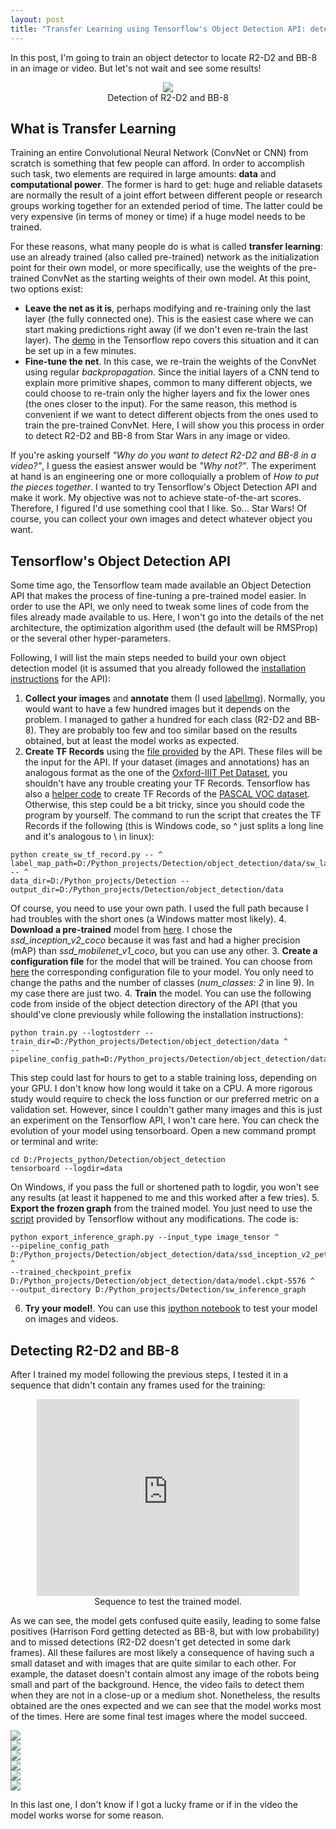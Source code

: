 ```yaml
---
layout: post
title: "Transfer Learning using Tensorflow's Object Detection API: detecting R2-D2 and BB-8"
---
```


In this post, I'm going to train an object detector to locate R2-D2 and BB-8 in an image or video. But let's not wait and see some results!

<div class="imgcap" style="text-align:center;">
<img src="/images/tensorflow-object-detection-star-wars/result_1.gif">
<div class="thecap" style="text-align:center;">Detection of R2-D2 and BB-8</div>
</div>

## What is Transfer Learning

Training an entire Convolutional Neural Network (ConvNet or CNN) from scratch is something that few people can afford. In order to accomplish such task, two elements are required in large amounts: **data** and **computational power**. The former is hard to get: huge and reliable datasets are normally the result of a joint effort between different people or research groups working together for an extended period of time. The latter could be very expensive (in terms of money or time) if a huge model needs to be trained.

For these reasons, what many people do is what is called **transfer learning**: use an already trained (also called pre-trained) network as the initialization point for their own model, or more specifically, use the weights of the pre-trained ConvNet as the starting weights of their own model. At this point, two options exist:
- **Leave the net as it is**, perhaps modifying and re-training only the last layer (the fully connected one). This is the easiest case where we can start making predictions right away (if we don't even re-train the last layer). The [demo](https://github.com/tensorflow/models/blob/master/research/object_detection/object_detection_tutorial.ipynb) in the Tensorflow repo covers this situation and it can be set up in a few minutes.
- **Fine-tune the net**. In this case, we re-train the weights of the ConvNet using regular *backpropagation*. Since the initial layers of a CNN tend to explain more primitive shapes, common to many different objects, we could choose to re-train only the higher layers and fix the lower ones (the ones closer to the input). For the same reason, this method is convenient if we want to detect different objects from the ones used to train the pre-trained ConvNet. Here, I will show you this process in order to detect R2-D2 and BB-8 from Star Wars in any image or video.

If you're asking yourself *"Why do you want to detect R2-D2 and BB-8 in a video?"*, I guess the easiest answer would be *"Why not?"*. The experiment at hand is an engineering one or more colloquially a problem of *How to put the pieces together*. I wanted to try Tensorflow's Object Detection API and make it work. My objective was not to achieve state-of-the-art scores. Therefore, I figured I'd use something cool that I like. So... Star Wars! Of course, you can collect your own images and detect whatever object you want.

## Tensorflow's Object Detection API 

Some time ago, the Tensorflow team made available an Object Detection API that makes the process of fine-tuning a pre-trained model easier. In order to use the API, we only need to tweak some lines of code from the files already made available to us. Here, I won't go into the details of the net architecture, the optimization algorithm used (the default will be RMSProp) or the several other hyper-parameters.

Following, I will list the main steps needed to build your own object detection model (it is assumed that you already followed the [installation instructions](https://github.com/tensorflow/models/blob/master/research/object_detection/g3doc/installation.md) for the API):

1. **Collect your images** and **annotate** them (I used [labelImg](https://github.com/tzutalin/labelImg)). Normally, you would want to have a few hundred images but it depends on the problem. I managed to gather a hundred for each class (R2-D2 and BB-8). They are probably too few and too similar based on the results obtained, but at least the model works as expected.
2. **Create TF Records** using the [file provided](https://github.com/averdones/star_wars_object_detection/blob/master/create_sw_tf_record.py) by the API. These files will be the input for the API. If your dataset (images and annotations) has an analogous format as the one of the [Oxford-IIIT Pet Dataset](http://www.robots.ox.ac.uk/~vgg/data/pets/), you shouldn't have any trouble creating your TF Records. Tensorflow has also a [helper code](https://github.com/tensorflow/models/blob/master/research/object_detection/create_pascal_tf_record.py) to create TF Records of the [PASCAL VOC dataset](http://host.robots.ox.ac.uk/pascal/VOC/). Otherwise, this step could be a bit tricky, since you should code the program by yourself. The command to run the script that creates the TF Records if the following (this is Windows code, so ^ just splits a long line and it's analogous to \ in linux):
```
python create_sw_tf_record.py -- ^
label_map_path=D:/Python_projects/Detection/object_detection/data/sw_label_map.pbtxt -- ^
data_dir=D:/Python_projects/Detection --output_dir=D:/Python_projects/Detection/object_detection/data
```
Of course, you need to use your own path. I used the full path because I had troubles with the short ones (a Windows matter most likely).
4. **Download a pre-trained** model from [here](https://github.com/tensorflow/models/blob/master/research/object_detection/g3doc/detection_model_zoo.md). I chose the *ssd_inception_v2_coco* because it was fast and had a higher precision (mAP) than *ssd_mobilenet_v1_coco*, but you can use any other.
3. **Create a configuration file** for the model that will be trained. You can choose from [here](https://github.com/tensorflow/models/tree/master/research/object_detection/samples/configs) the corresponding configuration file to your model. You only need to change the paths and the number of classes (*num_classes: 2* in line 9). In my case there are just two.
4. **Train** the model. You can use the following code from inside of the object detection directory of the API (that you should've clone previously while following the installation instructions):
```
python train.py --logtostderr --train_dir=D:/Python_projects/Detection/object_detection/data ^
--pipeline_config_path=D:/Python_projects/Detection/object_detection/data/ssd_inception_v2_pets.config
```
This step could last for hours to get to a stable training loss, depending on your GPU. I don't know how long would it take on a CPU. A more rigorous study would require to check the loss function or our preferred metric on a validation set. However, since I couldn't gather many images and this is just an experiment on the Tensorflow API, I won't care here. You can check the evolution of your model using tensorboard. Open a new command prompt or terminal and write:
```
cd D:/Projects_python/Detection/object_detection
tensorboard --logdir=data
```
On Windows, if you pass the full or shortened path to logdir, you won't see any results (at least it happened to me and this worked after a few tries). 
5. **Export the frozen graph** from the trained model. You just need to use the [script](https://github.com/averdones/star_wars_object_detection/blob/master/export_inference_graph.py) provided by Tensorflow without any modifications. The code is:
```
python export_inference_graph.py --input_type image_tensor ^
--pipeline_config_path D:/Python_projects/Detection/object_detection/data/ssd_inception_v2_pets.config ^
--trained_checkpoint_prefix D:/Python_projects/Detection/object_detection/data/model.ckpt-5576 ^
--output_directory D:/Python_projects/Detection/sw_inference_graph
```
6. **Try your model!**. You can use this [ipython notebook](https://github.com/averdones/star_wars_object_detection/blob/master/object_detection_sw.ipynb) to test your model on images and videos.

## Detecting R2-D2 and BB-8

After I trained my model following the previous steps, I tested it in a sequence that didn't contain any frames used for the training:

<div style="text-align:center;">
<iframe width="420" height="315" src="https://www.youtube.com/watch?v=tIYGObVra6E&feature=youtu.be" frameborder="0" allowfullscreen></iframe>
<br>
Sequence to test the trained model.
</div>

As we can see, the model gets confused quite easily, leading to some false positives (Harrison Ford getting detected as BB-8, but with low probability) and to missed detections (R2-D2 doesn't get detected in some dark frames). All these failures are most likely a consequence of having such a small dataset and with images that are quite similar to each other. For example, the dataset doesn't contain almost any image of the robots being small and part of the background. Hence, the video fails to detect them when they are not in a close-up or a medium shot. Nonetheless, the results obtained are the ones expected and we can see that the model works most of the times. Here are some final test images where the model succeed.   

<div class="imgcap">
<img src="/images/tensorflow-object-detection-star-wars/test_image_1.png">
</div>

<div class="imgcap">
<img src="/images/tensorflow-object-detection-star-wars/test_image_2.png">
</div>

<div class="imgcap">
<img src="/images/tensorflow-object-detection-star-wars/test_image_3.png">
</div>

<div class="imgcap">
<img src="/images/tensorflow-object-detection-star-wars/test_image_4.png">
</div>

<div class="imgcap">
<img src="/images/tensorflow-object-detection-star-wars/test_image_5.png">
</div>

<div class="imgcap">
<img src="/images/tensorflow-object-detection-star-wars/test_image_6.png">
</div>

In this last one, I don't know if I got a lucky frame or if in the video the model works worse for some reason.

